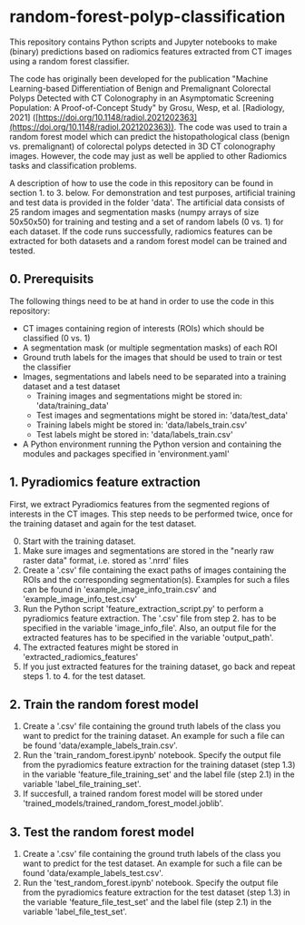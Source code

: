 # random-forest-polyp-classification

This repository contains Python scripts and Jupyter notebooks to make (binary) predictions based on radiomics features extracted from CT images using a random forest classifier.

The code has originally been developed for the publication "Machine Learning-based Differentiation of Benign and Premalignant Colorectal Polyps Detected with CT Colonography in an Asymptomatic Screening Population: A Proof-of-Concept Study" by Grosu, Wesp, et al. [Radiology, 2021] ([https://doi.org/10.1148/radiol.2021202363](https://doi.org/10.1148/radiol.2021202363)). The code was used to train a random forest model which can predict the histopathological class (benign vs. premalignant) of colorectal polyps detected in 3D CT colonography images. However, the code may just as well be applied to other Radiomics tasks and classification problems.

A description of how to use the code in this repository can be found in section 1. to 3. below. For demonstration and test purposes, artificial training and test data is provided in the folder 'data'. The artificial data consists of 25 random images and segmentation masks (numpy arrays of size 50x50x50) for training and testing and a set of random labels (0 vs. 1) for each dataset. If the code runs successfully, radiomics features can be extracted for both datasets and a random forest model can be trained and tested.

## 0. Prerequisits

The following things need to be at hand in order to use the code in this repository:

- CT images containing region of interests (ROIs) which should be classified (0 vs. 1)
- A segmentation mask (or multiple segmentation masks) of each ROI
- Ground truth labels for the images that should be used to train or test the classifier
- Images, segmentations and labels need to be separated into a training dataset and a test dataset
  - Training images and segmentations might be stored in: 'data/training_data'
  - Test images and segmentations might be stored in: 'data/test_data'
  - Training labels might be stored in: 'data/labels_train.csv'
  - Test labels might be stored in: 'data/labels_train.csv'
- A Python environment running the Python version and containing the modules and packages specified in 'environment.yaml'

## 1. Pyradiomics feature extraction

First, we extract Pyradiomics features from the segmented regions of interests in the CT images. This step needs to be performed twice, once for the training dataset and again for the test dataset.

0. Start with the training dataset.
1. Make sure images and segmentations are stored in the "nearly raw raster data" format, i.e. stored as '.nrrd' files
2. Create a '.csv' file containing the exact paths of images containing the ROIs and the corresponding segmentation(s). Examples for such a files can be found in 'example_image_info_train.csv' and 'example_image_info_test.csv'
3. Run the Python script 'feature_extraction_script.py' to perform a pyradiomics feature extraction. The '.csv' file from step 2. has to be specified in the variable 'image_info_file'. Also, an output file for the extracted features has to be specified in the variable 'output_path'.
4. The extracted features might be stored in 'extracted_radiomics_features'
5. If you just extracted features for the training dataset, go back and repeat steps 1. to 4. for the test dataset.

## 2. Train the random forest model

1. Create a '.csv' file containing the ground truth labels of the class you want to predict for the training dataset. An example for such a file can be found 'data/example_labels_train.csv'.
2. Run the 'train_random_forest.ipynb' notebook. Specify the output file from the pyradiomics feature extraction for the training dataset (step 1.3) in the variable 'feature_file_training_set' and the label file (step 2.1) in the variable 'label_file_training_set'.
3. If succesfull, a trained random forest model will be stored under 'trained_models/trained_random_forest_model.joblib'.

## 3. Test the random forest model

1. Create a '.csv' file containing the ground truth labels of the class you want to predict for the test dataset. An example for such a file can be found 'data/example_labels_test.csv'.
2. Run the 'test_random_forest.ipynb' notebook. Specify the output file from the pyradiomics feature extraction for the test dataset (step 1.3) in the variable 'feature_file_test_set' and the label file (step 2.1) in the variable 'label_file_test_set'.
